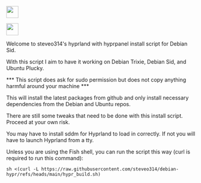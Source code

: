 <p align="left">
    <img src=https://upload.wikimedia.org/wikipedia/commons/0/04/Debian_logo.png" width="32" height="32"/>
</p>
<p align="left">
    <img src=https://upload.wikimedia.org/wikipedia/commons/9/9e/UbuntuCoF.svg" width="32" height="32">
</p>

Welcome to steveo314's hyprland with hyprpanel install
script for Debian Sid.

With this script I aim to have it working on Debian Trixie,
Debian Sid, and Ubuntu Plucky.

*** This script does ask for sudo permission but does not
copy anything harmful around your machine ***

This will install the latest packages from github and only
install necessary dependencies from the Debian and Ubuntu
repos.

There are still some tweaks that need to be done with this
install script. Proceed at your own risk.

You may have to install sddm for Hyprland to load in correctly.
If not you will have to launch Hyprland from a tty.

Unless you are using the Fish shell, you can run the script
this way (curl is required to run this command):

`sh <(curl -L https://raw.githubusercontent.com/steveo314/debian-hypr/refs/heads/main/hypr_build.sh)`
